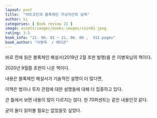 ```yaml
---
layout: post
title:  "비트코인과 블록체인 가상자산의 실체"
author: kj
categories: [ Book review 21 ]
image: assets/images/books-images/coin02.jpeg
rating: 3.5
book_info: "21. 06. 01 ~ 21. 06. 06 ,  311 pages"
book_author: "이병욱  / 에이콘"
---
```

바로 전에 읽은 블록체인 해설서(2019년 2월 초판 발행)를 쓴 이병욱님의 책이다.

2020년 9월쯤 초판이 나온 책이다. 

내용은 블록체인 해설서가 기술적인 설명이 더 많다면,

이책은 법이나 투자 관점에 대한 설명들에 대해 더 집중하고 있다.

큰 틀에서 보면 내용이 많이 다르지는 않다. 한 70퍼센트는 같은 내용인것 같다. 

굳이 둘다 읽어볼 필요는 없었을듯 싶었다. 


